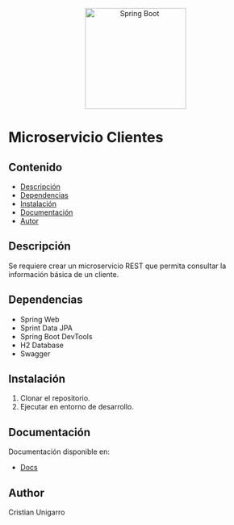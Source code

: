 <p align="center">
  <a href="http://spring.io/" target="blank"><img src="https://www.armadilloamarillo.com/wp-content/uploads/spring-boot-ok.png" width="200" alt="Spring Boot" /></a>
</p>

# Microservicio Clientes

## Contenido


- [Descripción](#descripción)
- [Dependencias](#dependencias)
- [Instalación](#instalación)
- [Documentación](#documentación)
- [Autor](#autor)

## Descripción

Se requiere crear un microservicio REST que permita consultar la información básica de un cliente.

## Dependencias
- Spring Web
- Sprint Data JPA
- Spring Boot DevTools
- H2 Database
- Swagger

## Instalación
1. Clonar el repositorio.
2. Ejecutar en entorno de desarrollo.

## Documentación
Documentación disponible en: 
- [Docs](http://localhost:8090/api/v2/swagger-ui/index.html)

## Author
Cristian Unigarro

